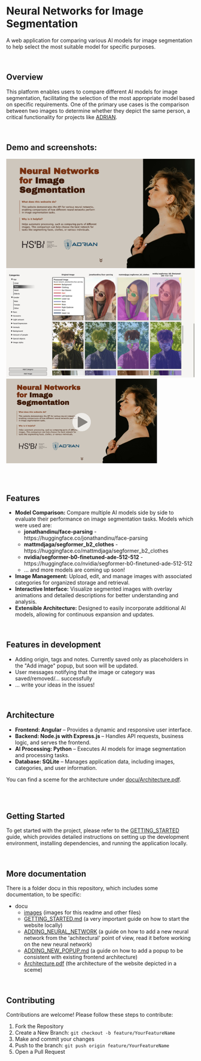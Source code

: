 <h1>Neural Networks for Image Segmentation</h1>

A web application for comparing various AI models for image segmentation to help select the most suitable model for specific purposes.

<br>
<h2>Overview</h2>

This platform enables users to compare different AI models for image segmentation, facilitating the selection of the most appropriate model based on specific requirements. One of the primary use cases is the comparison between two images to determine whether they depict the same person, a critical functionality for projects like <a href="https://www.hsbi.de/wirtschaft/forschung/arbeitsgruppe-angewandte-ki/adrian">ADRIAN</a>.

<br>
<h2>Demo and screenshots:</h2>
<img src="./docu/images/homepage_screenshot_no_video.png" alt="Homepage">
<br>
<img src="./docu/images/comparation_page_screenshot.jpeg" alt="Comparation page">
<br>
<a href="https://www.youtube.com/watch?v=HCTjcWAPbTU?autoplay=1" style="max-width: 80vw"><img src="./docu/images/homepage_screenshot.png" alt="Demo login" style="max-width:80%;"></a>

<br><br>
<h2>Features</h2>
<ul>
<li><b>Model Comparison:</b> Compare multiple AI models side by side to evaluate their performance on image segmentation tasks. Models which were used are:
<ul>
<li><b>jonathandinu/face-parsing</b> - https://huggingface.co/jonathandinu/face-parsing</li>
<li><b>mattmdjaga/segformer_b2_clothes</b> - https://huggingface.co/mattmdjaga/segformer_b2_clothes</li>
<li><b>nvidia/segformer-b0-finetuned-ade-512-512</b> - https://huggingface.co/nvidia/segformer-b0-finetuned-ade-512-512</li>
<li> ... and more models are coming up soon!</li>
</ul>
</li>
<li><b>Image Management:</b> Upload, edit, and manage images with associated categories for organized storage and retrieval.</li>
<li><b>Interactive Interface:</b> Visualize segmented images with overlay animations and detailed descriptions for better understanding and analysis.</li>
<li><b>Extensible Architecture:</b> Designed to easily incorporate additional AI models, allowing for continuous expansion and updates.</li>
</ul>

<br>
<h2>Features in development</h2>
<ul>
<li>Adding origin, tags and notes. Currently saved only as placeholders in the "Add image" popup, but soon will be updated.</li>
<li>User messages notifying that the image or category was saved/removed/... successfully</li>
<li>... write your ideas in the issues!</li>
</ul>

<br>
<h2>Architecture</h2>
<ul>
<li><b>Frontend: Angular</b> – Provides a dynamic and responsive user interface.</li>
<li><b>Backend: Node.js with Express.js </b> – Handles API requests, business logic, and serves the frontend.</li>
<li><b>AI Processing: Python</b> – Executes AI models for image segmentation and processing tasks.</li>
<li><b>Database: SQLite</b> – Manages application data, including images, categories, and user information.</li>
</ul>
You can find a sceme for the architecture under <a href='./docu/Architecture.pdf'>docu/Architecture.pdf</a>.

<br><br>
<h2>Getting Started</h2>

To get started with the project, please refer to the <a href='./docu/GETTING_STARTED.md'>GETTING_STARTED</a> guide, which provides detailed instructions on setting up the development environment, installing dependencies, and running the application locally.

<br>
<h2>More documentation</h2>

There is a folder docu in this repository, which includes some documentation, to be specific:
- docu<br>
  - <a href='./docu/images'>images</a> (images for this readme and other files)
  - <a href='./docu/GETTING_STARTED.md'>GETTING_STARTED.md</a> (a very important guide on how to start the website locally)
  - <a href='./docu/ADDING_NEURAL_NETWORK.md'>ADDING_NEURAL_NETWORK</a> (a guide on how to add a new neural network from the 'achitectural' point of view, read it before working on the new neural network)
  - <a href='./docu/ADDING_NEW_POPUP.md'>ADDING_NEW_POPUP.md</a> (a guide on how to add a popup to be consistent with existing frontend architecture)
  - <a href='-/docu/Architecture.pdf'>Architecture.pdf</a> (the architecture of the website depicted in a sceme)


<br>
<h2>Contributing</h2>

Contributions are welcome! Please follow these steps to contribute:
<ol>
<li>Fork the Repository</li>
<li>Create a New Branch: <code>git checkout -b feature/YourFeatureName
</code></li>
<li>Make and commit your changes</li>
<li>Push to the branch: <code>git push origin feature/YourFeatureName</code></li>
<li>Open a Pull Request</li>
</ol>